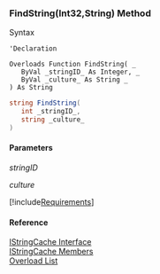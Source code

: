 ﻿### FindString(Int32,String) Method

Syntax

```vbnet
'Declaration

Overloads Function FindString( _
   ByVal _stringID_ As Integer, _
   ByVal _culture_ As String _
) As String
```

```csharp
string FindString( 
   int _stringID_,
   string _culture_
)
```

#### Parameters

_stringID_

_culture_

[!include[Requirements](../partials/requirements.md)]

#### Reference

[IStringCache Interface](fcSDK~FChoice.Foundation.Clarify.IStringCache.md)  
[IStringCache Members](fcSDK~FChoice.Foundation.Clarify.IStringCache_members.md)  
[Overload List](fcSDK~FChoice.Foundation.Clarify.IStringCache~FindString.md)